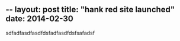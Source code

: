 --
layout: post
title: "hank red site launched"
date: 2014-02-30
---

sdfadfasdfasdfdsfadfasdfdsfsafadsf
